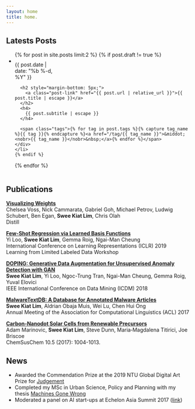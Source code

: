 ```yaml
---
layout: home
title: home.
---
```


## Latests Posts

<ul class="post-list">
  {% for post in site.posts limit:2 %}
    {% if post.draft != true %}
    <li>
      <div class="post-meta" style='width: 120px; display:inline-block; vertical-align: top; padding-top: 10px;'>{{ post.date | date: "%b %-d, %Y" }}</div>
      <div style='display:inline-block; max-width: 500px;'>

      <h2 style="margin-bottom: 5px;">
        <a class="post-link" href="{{ post.url | relative_url }}">{{ post.title | escape }}</a>
      </h2>
      <h4>
        {{ post.subtitle | escape }}
      </h4>

      <span class="tags">{% for tag in post.tags %}{% capture tag_name %}{{ tag }}{% endcapture %}<a href="/tag/{{ tag_name }}">&middot;<nobr>{{ tag_name }}</nobr>&nbsp;</a>{% endfor %}</span>
    </div>
    </li>
    {% endif %}
  {% endfor %}
</ul>

## Publications

[**Visualizing Weights**](https://distill.pub/2020/circuits/visualizing-weights/)
<br/>
Chelsea Voss, Nick Cammarata, Gabriel Goh, Michael Petrov, Ludwig Schubert, Ben Egan, **Swee Kiat Lim**, Chris Olah
<br/>
Distill

[**Few-Shot Regression via Learned Basis Functions**](https://openreview.net/forum?id=r1ldYi9rOV)
<br/>
Yi Loo, **Swee Kiat Lim**, Gemma Roig, Ngai-Man Cheung
<br/>
International Conference on Learning Representations (ICLR) 2019
<br/>
Learning from Limited Labeled Data Workshop

[**DOPING: Generative Data Augmentation for Unsupervised Anomaly Detection with GAN**](https://arxiv.org/abs/1808.07632)
<br/>
**Swee Kiat Lim**, Yi Loo, Ngoc-Trung Tran, Ngai-Man Cheung, Gemma Roig, Yuval Elovici
<br/>
IEEE International Conference on Data Mining (ICDM) 2018

[**MalwareTextDB: A Database for Annotated Malware Articles**](https://aclweb.org/anthology/P17-1143)
<br/>
**Swee Kiat Lim**, Aldrian Obaja Muis, Wei Lu, Chen Hui Ong
<br/>
Annual Meeting of the Association for Computational Linguistics (ACL) 2017

[**Carbon‐Nanodot Solar Cells from Renewable Precursors**](dx.doi.org/10.1002/cssc.201601741)
<br/>
Adam Marinovic, **Swee Kiat Lim**, Steve Dunn, Maria‐Magdalena Titirici, Joe Briscoe
<br/>
ChemSusChem 10.5 (2017): 1004-1013.

## News

- Awarded the Commendation Prize at the 2019 NTU Global Digital Art Prize for [Judgement](https://blogs.ntu.edu.sg/gdap/project/judgement/)
- Completed my MSc in Urban Science, Policy and Planning with my thesis [Machines Gone Wrong](https://machinesgonewrong.com)
- Moderated a panel on AI start-ups at Echelon Asia Summit 2017 ([link](https://e27.co/ai-startups-need-to-communicate-the-extend-of-their-tech-20170629/))
